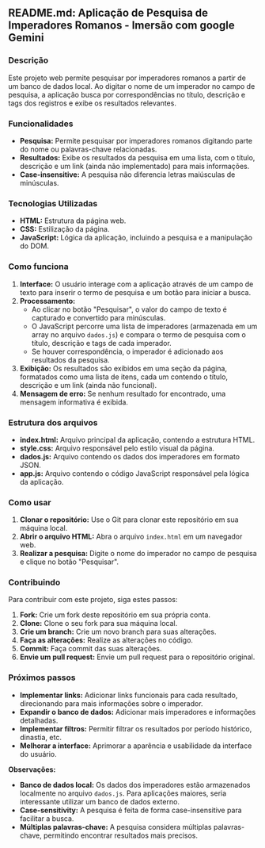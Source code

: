 ## README.md: Aplicação de Pesquisa de Imperadores Romanos - Imersão com google Gemini

### Descrição
Este projeto web permite pesquisar por imperadores romanos a partir de um banco de dados local. Ao digitar o nome de um imperador no campo de pesquisa, a aplicação busca por correspondências no título, descrição e tags dos registros e exibe os resultados relevantes.

### Funcionalidades
* **Pesquisa:** Permite pesquisar por imperadores romanos digitando parte do nome ou palavras-chave relacionadas.
* **Resultados:** Exibe os resultados da pesquisa em uma lista, com o título, descrição e um link (ainda não implementado) para mais informações.
* **Case-insensitive:** A pesquisa não diferencia letras maiúsculas de minúsculas.

### Tecnologias Utilizadas
* **HTML:** Estrutura da página web.
* **CSS:** Estilização da página.
* **JavaScript:** Lógica da aplicação, incluindo a pesquisa e a manipulação do DOM.

### Como funciona
1. **Interface:** O usuário interage com a aplicação através de um campo de texto para inserir o termo de pesquisa e um botão para iniciar a busca.
2. **Processamento:**
   * Ao clicar no botão "Pesquisar", o valor do campo de texto é capturado e convertido para minúsculas.
   * O JavaScript percorre uma lista de imperadores (armazenada em um array no arquivo `dados.js`) e compara o termo de pesquisa com o título, descrição e tags de cada imperador.
   * Se houver correspondência, o imperador é adicionado aos resultados da pesquisa.
3. **Exibição:** Os resultados são exibidos em uma seção da página, formatados como uma lista de itens, cada um contendo o título, descrição e um link (ainda não funcional).
4. **Mensagem de erro:** Se nenhum resultado for encontrado, uma mensagem informativa é exibida.

### Estrutura dos arquivos
* **index.html:** Arquivo principal da aplicação, contendo a estrutura HTML.
* **style.css:** Arquivo responsável pelo estilo visual da página.
* **dados.js:** Arquivo contendo os dados dos imperadores em formato JSON.
* **app.js:** Arquivo contendo o código JavaScript responsável pela lógica da aplicação.

### Como usar
1. **Clonar o repositório:** Use o Git para clonar este repositório em sua máquina local.
2. **Abrir o arquivo HTML:** Abra o arquivo `index.html` em um navegador web.
3. **Realizar a pesquisa:** Digite o nome do imperador no campo de pesquisa e clique no botão "Pesquisar".

### Contribuindo
Para contribuir com este projeto, siga estes passos:
1. **Fork:** Crie um fork deste repositório em sua própria conta.
2. **Clone:** Clone o seu fork para sua máquina local.
3. **Crie um branch:** Crie um novo branch para suas alterações.
4. **Faça as alterações:** Realize as alterações no código.
5. **Commit:** Faça commit das suas alterações.
6. **Envie um pull request:** Envie um pull request para o repositório original.

### Próximos passos
* **Implementar links:** Adicionar links funcionais para cada resultado, direcionando para mais informações sobre o imperador.
* **Expandir o banco de dados:** Adicionar mais imperadores e informações detalhadas.
* **Implementar filtros:** Permitir filtrar os resultados por período histórico, dinastia, etc.
* **Melhorar a interface:** Aprimorar a aparência e usabilidade da interface do usuário.

**Observações:**
* **Banco de dados local:** Os dados dos imperadores estão armazenados localmente no arquivo `dados.js`. Para aplicações maiores, seria interessante utilizar um banco de dados externo.
* **Case-sensitivity:** A pesquisa é feita de forma case-insensitive para facilitar a busca.
* **Múltiplas palavras-chave:** A pesquisa considera múltiplas palavras-chave, permitindo encontrar resultados mais precisos.

